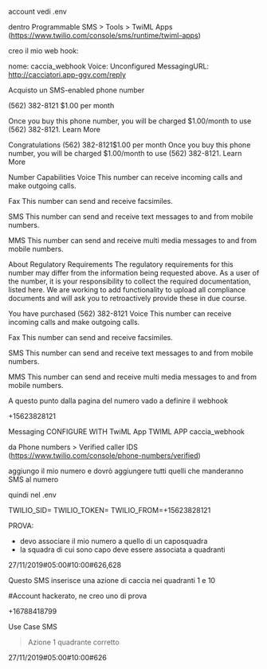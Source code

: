 

account
vedi .env


dentro Programmable SMS > Tools > TwiML Apps (https://www.twilio.com/console/sms/runtime/twiml-apps)

creo il mio web hook:


nome: caccia_webhook
Voice: Unconfigured
MessagingURL: http://cacciatori.app-ggv.com/reply


Acquisto un  SMS-enabled phone number

(562) 382-8121
$1.00 per month

Once you buy this phone number, you will be charged $1.00/month to use (562) 382-8121. Learn More



Congratulations
(562) 382-8121$1.00 per month
Once you buy this phone number, you will be charged $1.00/month to use (562) 382-8121. Learn More

Number Capabilities
Voice
This number can receive incoming calls and make outgoing calls.

Fax
This number can send and receive facsimiles.

SMS
This number can send and receive text messages to and from mobile numbers.

MMS
This number can send and receive multi media messages to and from mobile numbers.

About Regulatory Requirements
The regulatory requirements for this number may differ from the information being requested above. As a user of the number, it is your responsibility to collect the required documentation, listed here. We are working to add functionality to upload all compliance documents and will ask you to retroactively provide these in due course.

 
You have purchased
(562) 382-8121
Voice
This number can receive incoming calls and make outgoing calls.

Fax
This number can send and receive facsimiles.

SMS
This number can send and receive text messages to and from mobile numbers.

MMS
This number can send and receive multi media messages to and from mobile numbers.



A questo punto dalla pagina del numero vado a definire il webhook


+15623828121


Messaging
CONFIGURE WITH
TwiML App
TWIML APP
caccia_webhook




da Phone numbers > Verified caller IDS (https://www.twilio.com/console/phone-numbers/verified)

aggiungo il mio numero e dovrò aggiungere tutti quelli che manderanno SMS al numero



quindi nel .env 

TWILIO_SID=
TWILIO_TOKEN=
TWILIO_FROM=+15623828121



PROVA:

- devo associare il mio numero a quello di un caposquadra 
- la squadra di cui sono capo deve essere associata a quadranti



27/11/2019#05:00#10:00#626,628

Questo SMS inserisce una azione di caccia nei quadranti 1 e 10



#Account hackerato, ne creo uno di prova

+16788418799


Use Case SMS


> Azione 1 quadrante corretto

27/11/2019#05:00#10:00#626